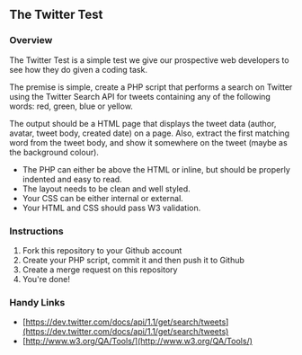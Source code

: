 ## The Twitter Test

### Overview

The Twitter Test is a simple test we give our prospective web developers to see how they do given a coding task.

The premise is simple, create a PHP script that performs a search on Twitter using the Twitter Search API for tweets containing any of the following words: red, green, blue or yellow.

The output should be a HTML page that displays the tweet data (author, avatar, tweet body, created date) on a page. Also, extract the first matching word from the tweet body, and show it somewhere on the tweet (maybe as the background colour).

* The PHP can either be above the HTML or inline, but should be properly indented and easy to read.
* The layout needs to be clean and well styled.
* Your CSS can be either internal or external.
* Your HTML and CSS should pass W3 validation.

### Instructions

1. Fork this repository to your Github account
2. Create your PHP script, commit it and then push it to Github
3. Create a merge request on this repository
4. You're done!

### Handy Links

* [https://dev.twitter.com/docs/api/1.1/get/search/tweets](https://dev.twitter.com/docs/api/1.1/get/search/tweets)
* [http://www.w3.org/QA/Tools/](http://www.w3.org/QA/Tools/)